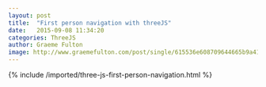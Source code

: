 ```yaml
---
layout: post
title:  "First person navigation with threeJS"
date:   2015-09-08 11:34:20
categories: ThreeJS
author: Graeme Fulton
image: http://www.graemefulton.com/post/single/615536e608709644665b9a41d23defaa.jpg
---
```

{% include /imported/three-js-first-person-navigation.html %}
